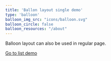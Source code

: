 ```yaml
---
title: 'Ballon layout single demo'
type: 'balloon'
balloon_img_src: "icons/balloon.svg"
balloon_circle: false
balloon_resources: "/about"
---
```


Balloon layout can also be used in regular page.

[Go to list demo](/hugo-theme-artisan/layouts/demo/balloon)

